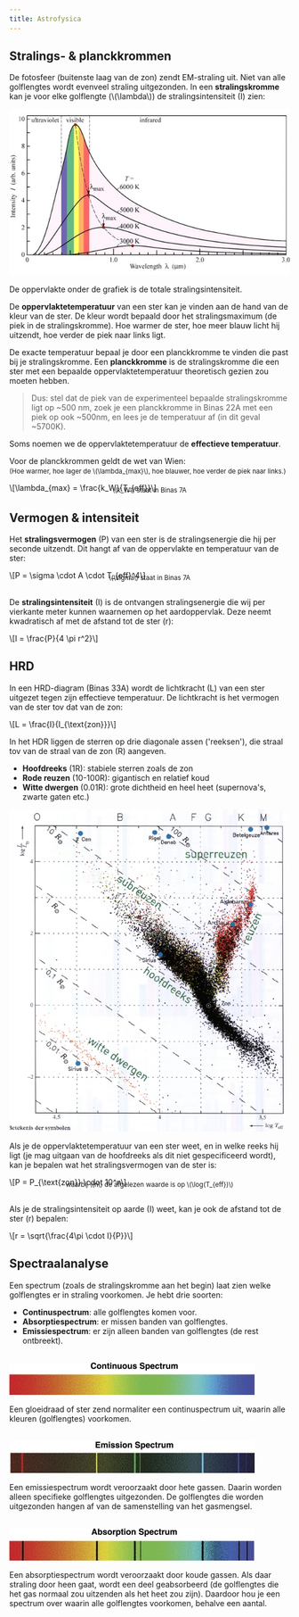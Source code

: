 ```yaml
---
title: Astrofysica
---
```


## Stralings- & planckkrommen

De fotosfeer (buitenste laag van de zon) zendt EM-straling uit. Niet van alle golflengtes wordt evenveel straling uitgezonden. In een **stralingskromme** kan je voor elke golflengte (\\(\lambda\\)) de stralingsintensiteit (I) zien:

![Stralingskromme van de zon](stralingskromme.jpg)

<!-- De bovenste grafiek is de uitgezonden stralingsintensiteit (gemeten buiten de atmosfeer van de aarde), de onderste de gemeten stralingsintensiteit op het aardoppervlak. -->

De oppervlakte onder de grafiek is de totale stralingsintensiteit.

De **oppervlaktetemperatuur** van een ster kan je vinden aan de hand van de kleur van de ster. De kleur wordt bepaald door het stralingsmaximum (de piek in de stralingskromme). Hoe warmer de ster, hoe meer blauw licht hij uitzendt, hoe verder de piek naar links ligt.

De exacte temperatuur bepaal je door een planckkromme te vinden die past bij je stralingskromme. Een **planckkromme** is de stralingskromme die een ster met een bepaalde oppervlaktetemperatuur theoretisch gezien zou moeten hebben.

> Dus: stel dat de piek van de experimenteel bepaalde stralingskromme ligt op ~500 nm, zoek je een planckkromme in Binas 22A met een piek op ook ~500nm, en lees je de temperatuur af (in dit geval ~5700K).

Soms noemen we de oppervlaktetemperatuur de **effectieve temperatuur**.

Voor de planckkrommen geldt de wet van Wien:<br>
<small>(Hoe warmer, hoe lager de \\(\\lambda\_{max}\\), hoe blauwer, hoe verder de piek naar links.)</small>

\\[\lambda_{max} = \frac{k_W}{T_{eff}}\\]

<center style="margin-top: -2em"><small>\(k_W\) staat in Binas 7A</small></center>

## Vermogen & intensiteit

Het **stralingsvermogen** (P) van een ster is de stralingsenergie die hij per seconde uitzendt. Dit hangt af van de oppervlakte en temperatuur van de ster:

\\[P = \sigma \cdot A \cdot T_{eff}^4\\]

<center style="margin-top: -2em; margin-bottom: 2em"><small>\(\sigma\) staat in Binas 7A</small></center>

De **stralingsintensiteit** (I) is de ontvangen stralingsenergie die wij per vierkante meter kunnen waarnemen op het aardoppervlak. Deze neemt kwadratisch af met de afstand tot de ster (r):

\\[I = \frac{P}{4 \pi r^2}\\]

## HRD

In een HRD-diagram (Binas 33A) wordt de lichtkracht (L) van een ster uitgezet tegen zijn effectieve temperatuur. De lichtkracht is het vermogen van de ster tov dat van de zon:

\\[L = \frac{I}{I_{\text{zon}}}\\]

In het HDR liggen de sterren op drie diagonale assen ('reeksen'), die straal tov van de straal van de zon (R) aangeven.

- **Hoofdreeks** (1R): stabiele sterren zoals de zon
- **Rode reuzen** (10-100R): gigantisch en relatief koud
- **Witte dwergen** (0.01R): grote dichtheid en heel heet (supernova's, zwarte gaten etc.)

![HDR uit Binas](hdr.png)

Als je de oppervlaktetemperatuur van een ster weet, en in welke reeks hij ligt (je mag uitgaan van de hoofdreeks als dit niet gespecificeerd wordt), kan je bepalen wat het stralingsvermogen van de ster is:

\\[P = P_{\text{zon}} \cdot 10^n\\]

<center style="margin-top: -2em; margin-bottom: 2em"><small>waarbij \(n\) de afgelezen waarde is op \(\log(T_{eff})\)</small></center>

Als je de stralingsintensiteit op aarde (I) weet, kan je ook de afstand tot de ster (r) bepalen:

\\[r = \sqrt{\frac{4\pi \cdot I}{P}}\\]

## Spectraalanalyse

Een spectrum (zoals de stralingskromme aan het begin) laat zien welke golflengtes er in straling voorkomen. Je hebt drie soorten:

- **Continuspectrum**: alle golflengtes komen voor.
- **Absorptiespectrum**: er missen banden van golflengtes.
- **Emissiespectrum**: er zijn alleen banden van golflengtes (de rest ontbreekt).

<br>

<img src="continu.jpg" alt="" style="aspect-ratio: unset">

Een gloeidraad of ster zend normaliter een continuspectrum uit, waarin alle kleuren (golflengtes) voorkomen.

<br>

<img src="emissie.jpg" alt="" style="aspect-ratio: unset">

Een emissiespectrum wordt veroorzaakt door hete gassen. Daarin worden alleen specifieke golflengtes uitgezonden. De golflengtes die worden uitgezonden hangen af van de samenstelling van het gasmengsel.

<br>

<img src="absorptie.jpg" alt="" style="aspect-ratio: unset">

Een absorptiespectrum wordt veroorzaakt door koude gassen. Als daar straling door heen gaat, wordt een deel geabsorbeerd (de golflengtes die het gas normaal zou uitzenden als het heet zou zijn). Daardoor hou je een spectrum over waarin alle golflengtes voorkomen, behalve een aantal.
